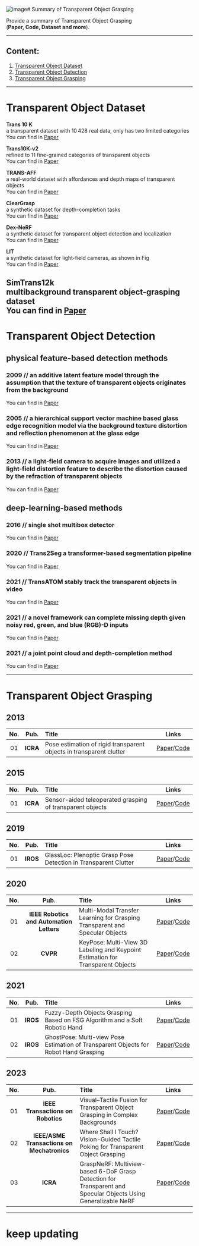 ![image](https://github.com/KarlCbw/visual-grasping/assets/133490216/178f171d-9129-48f9-bef2-c6994fdd09d7)# Summary of Transparent Object Grasping

Provide a summary of Transparent Object Grasping <br> 
(**Paper, Code, Dataset and more**). 

--------------------------------------------------------------------------------------

## Content:

1. <a href="#Transparent Object Dataset"> Transparent Object Dataset </a>
2. <a href="#Transparent Object Detection"> Transparent Object Detection </a>
3. <a href="#Transparent Object Grasping"> Transparent Object Grasping </a>
--------------------------------------------------------------------------------------

# Transparent Object Dataset <a id="Dataset" class="anchor" href="Dataset" aria-hidden="true"><span class="octicon octicon-link"></span></a> 

**Trans 10 K**  <br>
a transparent dataset with 10 428 real data, only has two limited categories  <br>
You can find in [Paper](https://link.springer.com/chapter/10.1007/978-3-030-58601-0_41)   <br>

**Trans10K-v2**  <br>
refined to 11 fine-grained categories of transparent objects   <br>
You can find in [Paper](https://www.ijcai.org/proceedings/2021/165) <br>

**TRANS-AFF**  <br>
a real-world dataset with affordances and depth maps of transparent objects   <br>
You can find in [Paper](https://ieeexplore.ieee.org/document/9830881)   <br>

**ClearGrasp** <br>
a synthetic dataset for depth-completion tasks   <br>
You can find in [Paper](https://ieeexplore.ieee.org/document/9197518)  <br>

**Dex-NeRF** <br>
a synthetic dataset for transparent object detection and localization  <br>
You can find in [Paper](https://arxiv.org/abs/2110.14217)  <br>

**LIT** <br>
a synthetic dataset for light-field cameras, as shown in Fig  <br>
You can find in [Paper](https://ieeexplore.ieee.org/document/9113653)  <br>

**SimTrans12k** <br>
multibackground transparent object-grasping dataset  <br>
You can find in [Paper](https://ieeexplore.ieee.org/document/10175024)  <br>
--------------------------------------------------------------------------------------

# Transparent Object Detection
## physical feature-based detection methods
### 2009 // an additive latent feature model through the assumption that the texture of transparent objects originates from the background 
You can find in [Paper](https://papers.nips.cc/paper_files/paper/2009/file/e46de7e1bcaaced9a54f1e9d0d2f800d-Paper.pdf) 

### 2005 // a hierarchical support vector machine based glass edge recognition model via the background texture distortion and reflection phenomenon at the glass edge
You can find in [Paper](https://ieeexplore.ieee.org/document/1467548) 

### 2013 // a light-field camera to acquire images and utilized a light-field distortion feature to describe the distortion caused by the refraction of transparent objects
You can find in [Paper](https://ieeexplore.ieee.org/document/6619203)
 
## deep-learning-based methods
### 2016 // single shot multibox detector
You can find in [Paper](https://link.springer.com/chapter/10.1007/978-3-319-46448-0_2)

### 2020 // Trans2Seg  a transformer-based segmentation pipeline
You can find in [Paper](https://link.springer.com/chapter/10.1007/978-3-030-58601-0_41)

### 2021 // TransATOM  stably track the transparent objects in video
You can find in [Paper](https://ieeexplore.ieee.org/document/9711015)

### 2021 // a novel framework can complete missing depth given noisy red, green, and blue (RGB)-D inputs
You can find in [Paper](https://ieeexplore.ieee.org/document/9578275)

### 2021 // a joint point cloud and depth-completion method
You can find in [Paper](https://www.researchgate.net/publication/355061924_Seeing_Glass_Joint_Point_Cloud_and_Depth_Completion_for_Transparent_Objects)

--------------------------------------------------------------------------------------

# Transparent Object Grasping
## 2013
**No.** | **Pub.** | **Title** | **Links** 
:-: | :-: | :-  | :-: 
01 | **ICRA** | Pose estimation of rigid transparent objects in transparent clutter | [Paper](https://ieeexplore.ieee.org/document/6630571)/[Code]()

## 2015
**No.** | **Pub.** | **Title** | **Links** 
:-: | :-: | :-  | :-: 
01 | **ICRA** | Sensor-aided teleoperated grasping of transparent objects | [Paper](https://ieeexplore.ieee.org/document/7139887)/[Code]()

## 2019
**No.** | **Pub.** | **Title** | **Links** 
:-: | :-: | :-  | :-: 
01 | **IROS** | GlassLoc: Plenoptic Grasp Pose Detection in Transparent Clutter | [Paper](https://ieeexplore.ieee.org/document/8967685)/[Code]()

## 2020
**No.** | **Pub.** | **Title** | **Links** 
:-: | :-: | :-  | :-: 
01 | **IEEE Robotics and Automation Letters** | Multi-Modal Transfer Learning for Grasping Transparent and Specular Objects | [Paper](https://ieeexplore.ieee.org/document/9001238)/[Code]()
02 | **CVPR** | KeyPose: Multi-View 3D Labeling and Keypoint Estimation for Transparent Objects | [Paper](https://ieeexplore.ieee.org/document/9156424)/[Code]()

## 2021
**No.** | **Pub.** | **Title** | **Links** 
:-: | :-: | :-  | :-: 
01 | **IROS** | Fuzzy-Depth Objects Grasping Based on FSG Algorithm and a Soft Robotic Hand | [Paper](https://ieeexplore.ieee.org/document/9636173)/[Code]()
02 | **IROS** | GhostPose: Multi-view Pose Estimation of Transparent Objects for Robot Hand Grasping | [Paper](https://ieeexplore.ieee.org/document/9636459)/[Code]()

## 2023
**No.** | **Pub.** | **Title** | **Links** 
:-: | :-: | :-  | :-: 
01 | **IEEE Transactions on Robotics** | Visual–Tactile Fusion for Transparent Object Grasping in Complex Backgrounds | [Paper](https://ieeexplore.ieee.org/document/10175024)/[Code]()
02 | **IEEE/ASME Transactions on Mechatronics** | Where Shall I Touch? Vision-Guided Tactile Poking for Transparent Object Grasping | [Paper](https://ieeexplore.ieee.org/document/9882387)/[Code]()
03 | **ICRA** | GraspNeRF: Multiview-based 6-DoF Grasp Detection for Transparent and Specular Objects Using Generalizable NeRF | [Paper](https://ieeexplore.ieee.org/document/10160842)/[Code]()

--------------------------------------------------------------------------------------
# keep updating



